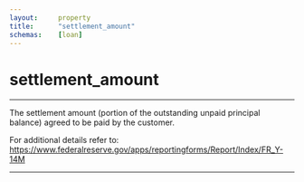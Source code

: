 ```yaml
---
layout:     property
title:      "settlement_amount"
schemas:    [loan]
---
```


# settlement_amount

---

The settlement amount (portion of the outstanding unpaid principal balance) agreed to be paid by the customer.

For additional details refer to: https://www.federalreserve.gov/apps/reportingforms/Report/Index/FR_Y-14M

--- 